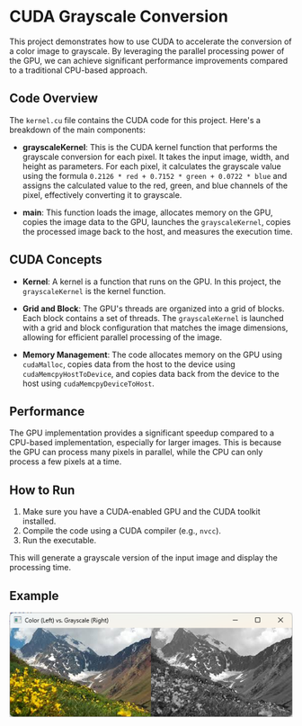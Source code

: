 # CUDA Grayscale Conversion

This project demonstrates how to use CUDA to accelerate the conversion of a color image to grayscale. By leveraging the parallel processing power of the GPU, we can achieve significant performance improvements compared to a traditional CPU-based approach.

## Code Overview

The `kernel.cu` file contains the CUDA code for this project. Here's a breakdown of the main components:

* **grayscaleKernel**: This is the CUDA kernel function that performs the grayscale conversion for each pixel. It takes the input image, width, and height as parameters. For each pixel, it calculates the grayscale value using the formula `0.2126 * red + 0.7152 * green + 0.0722 * blue` and assigns the calculated value to the red, green, and blue channels of the pixel, effectively converting it to grayscale.

* **main**: This function loads the image, allocates memory on the GPU, copies the image data to the GPU, launches the `grayscaleKernel`, copies the processed image back to the host, and measures the execution time.

## CUDA Concepts

* **Kernel**: A kernel is a function that runs on the GPU. In this project, the `grayscaleKernel` is the kernel function.

* **Grid and Block**: The GPU's threads are organized into a grid of blocks. Each block contains a set of threads. The `grayscaleKernel` is launched with a grid and block configuration that matches the image dimensions, allowing for efficient parallel processing of the image.

* **Memory Management**: The code allocates memory on the GPU using `cudaMalloc`, copies data from the host to the device using `cudaMemcpyHostToDevice`, and copies data back from the device to the host using `cudaMemcpyDeviceToHost`.

## Performance

The GPU implementation provides a significant speedup compared to a CPU-based implementation, especially for larger images. This is because the GPU can process many pixels in parallel, while the CPU can only process a few pixels at a time.

## How to Run

1.  Make sure you have a CUDA-enabled GPU and the CUDA toolkit installed.
2.  Compile the code using a CUDA compiler (e.g., `nvcc`).
3.  Run the executable.

This will generate a grayscale version of the input image and display the processing time.

## Example

![Color (Left) vs. Grayscale (Right)](Output.png)
